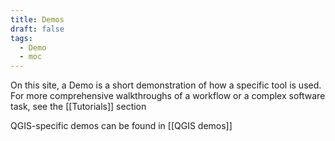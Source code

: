 ```yaml
---
title: Demos
draft: false
tags:
  - Demo
  - moc
---
```

 On this site, a Demo is a short demonstration of how a specific tool is used. For more comprehensive walkthroughs of a workflow or a complex software task, see the [[Tutorials]] section

QGIS-specific demos can be found in [[QGIS demos]]


